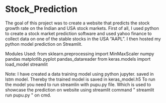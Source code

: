 # Stock_Prediction
The goal of this project was to create a website that predicts the stock growth rate on the Indian and USA stock markets. First of all, I used python to create a stock market prediction software and used yahoo finance to collect data on one of the stable stocks in the USA “AAPL”. I then hosted my python model prediction on Streamlit.

Modules Used: 
from sklearn.preprocessing import MinMaxScaler 
numpy 
pandas 
matplotlib.pyplot 
pandas_datareader 
from keras.models import load_model 
streamlit

Note: 
I have created a data training model using python jupyter. saved in lstm model.
Thereby the trained model is saved in keras_model.h5
To run the model you need to run streamlin with pupu.py file. Which is used to showcase the prediction on website using streamlit command " streamlit run pupu.py " on cmd.

